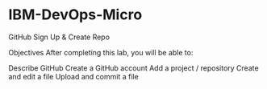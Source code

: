 # IBM-DevOps-Micro
GitHub Sign Up &amp; Create Repo

Objectives
After completing this lab, you will be able to:

Describe GitHub
Create a GitHub account
Add a project / repository
Create and edit a file
Upload and commit a file
